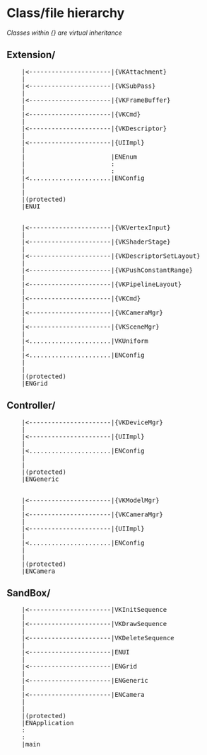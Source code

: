 # Class/file hierarchy
<i>Classes within {} are virtual inheritance</i>

## Extension/
<pre>
    |<----------------------|{VKAttachment}
    |
    |<----------------------|{VKSubPass}
    |
    |<----------------------|{VKFrameBuffer}
    |
    |<----------------------|{VKCmd}
    |
    |<----------------------|{VKDescriptor}
    |
    |<----------------------|{UIImpl}
    |
    |                       |ENEnum
    |                       :
    |                       :
    |<......................|ENConfig
    |
    |
    |(protected)
    |ENUI


    |<----------------------|{VKVertexInput}
    |
    |<----------------------|{VKShaderStage}
    |
    |<----------------------|{VKDescriptorSetLayout}
    |
    |<----------------------|{VKPushConstantRange}
    |
    |<----------------------|{VKPipelineLayout}
    |
    |<----------------------|{VKCmd}
    |
    |<----------------------|{VKCameraMgr}
    |
    |<----------------------|{VKSceneMgr}
    |
    |<......................|VKUniform
    |
    |<......................|ENConfig
    |
    |
    |(protected)
    |ENGrid
</pre>

## Controller/
<pre>
    |<----------------------|{VKDeviceMgr}
    |
    |<----------------------|{UIImpl}
    |
    |<......................|ENConfig
    |
    |
    |(protected)
    |ENGeneric


    |<----------------------|{VKModelMgr}
    |
    |<----------------------|{VKCameraMgr}
    |
    |<----------------------|{UIImpl}
    |
    |<......................|ENConfig
    |
    |
    |(protected)
    |ENCamera
</pre>

## SandBox/
<pre>
    |<----------------------|VKInitSequence
    |
    |<----------------------|VKDrawSequence
    |
    |<----------------------|VKDeleteSequence
    |
    |<----------------------|ENUI
    |
    |<----------------------|ENGrid
    |
    |<----------------------|ENGeneric
    |
    |<----------------------|ENCamera
    |
    |
    |(protected)
    |ENApplication
    :
    :
    |main
</pre>